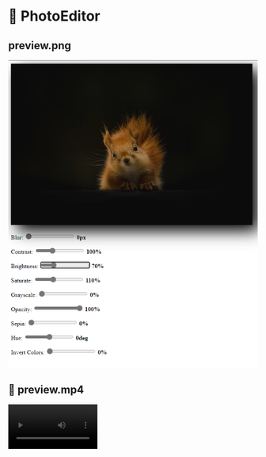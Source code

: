 # 🌌 PhotoEditor

## preview.png

![preview](preview.png)

## 🎥 preview.mp4

<video src="preview.mp4" width=180>